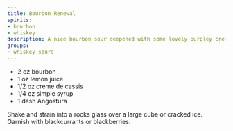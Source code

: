 ```yaml
---
title: Bourbon Renewal
spirits:
- bourbon
- whiskey
description: A nice bourbon sour deepened with some lovely purpley creme de cassis.
groups:
- whiskey-sours
---
```


- 2 oz bourbon
- 1 oz lemon juice
- 1/2 oz creme de cassis
- 1/4 oz simple syrup
- 1 dash Angostura

Shake and strain into a rocks glass over a large cube or cracked ice.  Garnish with blackcurrants or blackberries.
